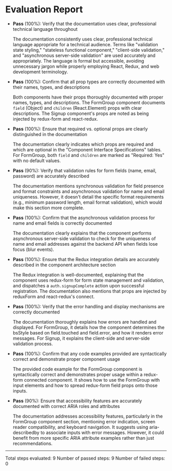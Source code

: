 # Evaluation Report

- **Pass** (100%): Verify that the documentation uses clear, professional technical language throughout

    The documentation consistently uses clear, professional technical language appropriate for a technical audience. Terms like "validation state styling," "stateless functional component," "client-side validation," and "asynchronous server-side validation" are used accurately and appropriately. The language is formal but accessible, avoiding unnecessary jargon while properly employing React, Redux, and web development terminology.

- **Pass** (100%): Confirm that all prop types are correctly documented with their names, types, and descriptions

    Both components have their props thoroughly documented with proper names, types, and descriptions. The FormGroup component documents `field` (Object) and `children` (React.Element) props with clear descriptions. The Signup component's props are noted as being injected by redux-form and react-redux.

- **Pass** (100%): Ensure that required vs. optional props are clearly distinguished in the documentation

    The documentation clearly indicates which props are required and which are optional in the "Component Interface Specifications" tables. For FormGroup, both `field` and `children` are marked as "Required: Yes" with no default values.

- **Pass** (90%): Verify that validation rules for form fields (name, email, password) are accurately described

    The documentation mentions synchronous validation for field presence and format constraints and asynchronous validation for name and email uniqueness. However, it doesn't detail the specific format requirements (e.g., minimum password length, email format validation), which would make this section more complete.

- **Pass** (100%): Confirm that the asynchronous validation process for name and email fields is correctly documented

    The documentation clearly explains that the component performs asynchronous server-side validation to check for the uniqueness of name and email addresses against the backend API when fields lose focus (blur events).

- **Pass** (100%): Ensure that the Redux integration details are accurately described in the component architecture section

    The Redux integration is well-documented, explaining that the component uses redux-form for form state management and validation, and dispatches a `auth.signupComplete` action upon successful registration. The documentation also mentions that props are injected by reduxForm and react-redux's connect.

- **Pass** (100%): Verify that the error handling and display mechanisms are correctly documented

    The documentation thoroughly explains how errors are handled and displayed. For FormGroup, it details how the component determines the bsStyle based on field.touched and field.error, and how it renders error messages. For Signup, it explains the client-side and server-side validation process.

- **Pass** (100%): Confirm that any code examples provided are syntactically correct and demonstrate proper component usage

    The provided code example for the FormGroup component is syntactically correct and demonstrates proper usage within a redux-form connected component. It shows how to use the FormGroup with input elements and how to spread redux-form field props onto those inputs.

- **Pass** (90%): Ensure that accessibility features are accurately documented with correct ARIA roles and attributes

    The documentation addresses accessibility features, particularly in the FormGroup component section, mentioning error indication, screen reader compatibility, and keyboard navigation. It suggests using aria-describedby to associate inputs with error messages. However, it could benefit from more specific ARIA attribute examples rather than just recommendations.

---

Total steps evaluated: 9
Number of passed steps: 9
Number of failed steps: 0